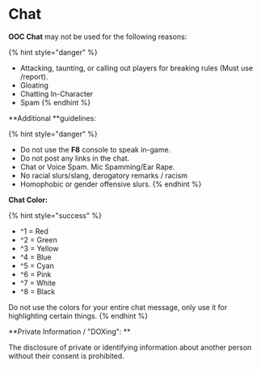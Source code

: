 # Chat

**OOC Chat** may not be used for the following reasons:

{% hint style="danger" %}
* Attacking, taunting, or calling out players for breaking rules (Must use /report).
* Gloating
* Chatting In-Character
* Spam
{% endhint %}

**Additional **guidelines:

{% hint style="danger" %}
* Do not use the **F8** console to speak in-game.
* Do not post any links in the chat.
* Chat or Voice Spam. Mic Spamming/Ear Rape.
* No racial slurs/slang, derogatory remarks / racism
* Homophobic or gender offensive slurs.
{% endhint %}

**Chat Color:**

{% hint style="success" %}
* ^1 = Red
* ^2 = Green
* ^3 = Yellow
* ^4 = Blue
* ^5 = Cyan
* ^6 = Pink
* ^7 = White
* ^8 = Black

Do not use the colors for your entire chat message, only use it for highlighting certain things.
{% endhint %}

**Private Information / "DOXing": **

The disclosure of private or identifying information about another person without their consent is prohibited.&#x20;
